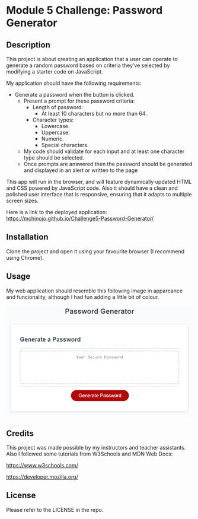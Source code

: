 # Module 5 Challenge: Password Generator

## Description

This project is about creating an application that a user can operate to generate a random password based on criteria they’ve selected by modifying a starter code on JavaScript.

My application should have the following requirements:

* Generate a password when the button is clicked.
  * Present a prompt for these password criteria:
    * Length of password:
      * At least 10 characters but no more than 64.
    * Character types:
      * Lowercase.
      * Uppercase.
      * Numeric.
      * Special characters.
  * My code should validate for each input and at least one character type should be selected.
  * Once prompts are answered then the password should be generated and displayed in an alert or written to the page

This app will run in the browser, and will feature dynamically updated HTML and CSS powered by JavaScript code. Also it should have a clean and polished user interface that is responsive, ensuring that it adapts to multiple screen sizes.

Here is a link to the deployed application: https://mchinojo.github.io/Challenge5-Password-Generator/


## Installation

Clone the project and open it using your favourite browser (I recommend using Chrome).

## Usage

My web application should resemble this following image in appareance and funcionality, although I had fun adding a little bit of colour.

![password generator demo](assets/05-javascript-challenge-demo.png)

## Credits

This project was made possible by my instructors and teacher assistants. Also I followed some tutorials from W3Schools and MDN Web Docs:

https://www.w3schools.com/

https://developer.mozilla.org/

## License 

Please refer to the LICENSE in the repo.